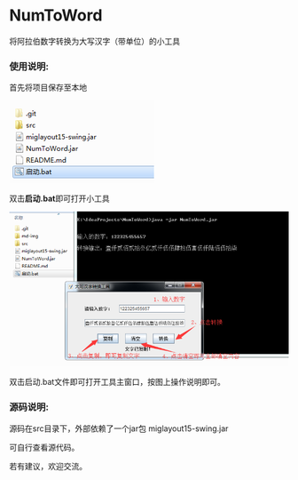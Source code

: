 # NumToWord
将阿拉伯数字转换为大写汉字（带单位）的小工具

### 使用说明:

首先将项目保存至本地

![项目结构图](https://raw.githubusercontent.com/Linxfeng/NumToWord/master/md-img/1.png)


双击**启动.bat**即可打开小工具


![工具展示图](https://raw.githubusercontent.com/Linxfeng/NumToWord/master/md-img/2.png)


双击启动.bat文件即可打开工具主窗口，按图上操作说明即可。


### 源码说明:

源码在src目录下，外部依赖了一个jar包 miglayout15-swing.jar

可自行查看源代码。

若有建议，欢迎交流。
